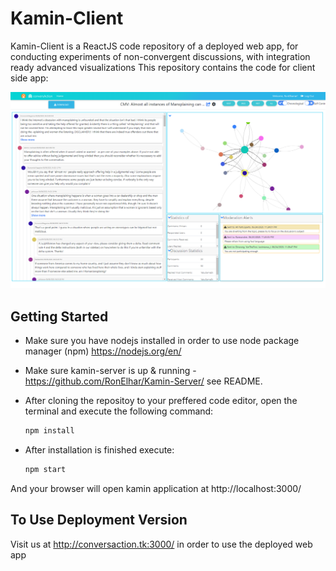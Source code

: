 # Kamin-Client

Kamin-Client is a ReactJS code repository of a deployed web app, for conducting experiments of non-convergent discussions, with integration ready advanced visualizations
This repository contains the code for client side app:

![](header.png)

## Getting Started

* Make sure you have nodejs installed in order to use node package manager (npm) https://nodejs.org/en/

* Make sure kamin-server is up & running - https://github.com/RonElhar/Kamin-Server/ see README.

* After cloning the repositoy to your preffered code editor, open the terminal and execute the following command:
    ```bash
    npm install
    ```
* After installation is finished execute:
    ```bash
    npm start
    ```

And your browser will open kamin application at http://localhost:3000/

## To Use Deployment Version

Visit us at http://conversaction.tk:3000/ in order to use the deployed web app
